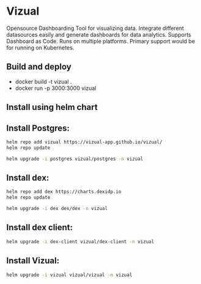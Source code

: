 # Vizual
Opensource Dashboarding Tool for visualizing data. Integrate different datasources easily and generate dashboards for data analytics. Supports Dashboard as Code. Runs on multiple platforms. Primary support would be for running on Kubernetes. 

## Build and deploy
- docker build -t vizual .
- docker run -p 3000:3000 vizual


## Install using helm chart

## Install Postgres:

```bash
helm repo add vizual https://vizual-app.github.io/vizual/
helm repo update

helm upgrade -i postgres vizual/postgres -n vizual
```

## Install dex:
```bash
helm repo add dex https://charts.dexidp.io
helm repo update

helm upgrade -i dex dex/dex -n vizual
```

## Install dex client:
```bash
helm upgrade -i dex-client vizual/dex-client -n vizual
```

## Install Vizual:
```bash
helm upgrade -i vizual vizual/vizual -n vizual
```
